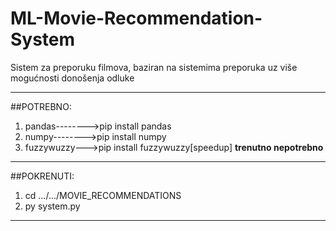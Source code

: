 # ML-Movie-Recommendation-System
Sistem za preporuku filmova, baziran na sistemima preporuka uz više mogućnosti donošenja odluke

------------------------------------------------------------------------------------------------
##POTREBNO:
1.  pandas-------->pip install pandas
2.   numpy-------->pip install numpy
3.   fuzzywuzzy--->pip install fuzzywuzzy[speedup]  **trenutno nepotrebno**
------------------------------------------------------------------------------------------------
##POKRENUTI:
1.  cd .../.../MOVIE_RECOMMENDATIONS
2.  py system.py
------------------------------------------------------------------------------------------------
